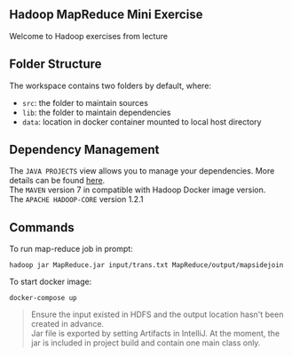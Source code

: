 ## Hadoop MapReduce Mini Exercise

Welcome to Hadoop exercises from lecture

## Folder Structure

The workspace contains two folders by default, where:

- `src`: the folder to maintain sources
- `lib`: the folder to maintain dependencies
- `data`: location in docker container mounted to local host directory

## Dependency Management

The `JAVA PROJECTS` view allows you to manage your dependencies. More details can be found [here](https://github.com/microsoft/vscode-java-dependency#manage-dependencies). <br>
The `MAVEN` version 7 in compatible with Hadoop Docker image version. <br>
The `APACHE HADOOP-CORE` version 1.2.1

## Commands
To run map-reduce job in prompt:

`hadoop jar MapReduce.jar input/trans.txt MapReduce/output/mapsidejoin`

To start docker image:

`docker-compose up`

> Ensure the input existed in HDFS and the output location hasn't been created in advance. <br>
> Jar file is exported by setting Artifacts in IntelliJ. At the moment, the jar is included in project build and contain one main class only. 
